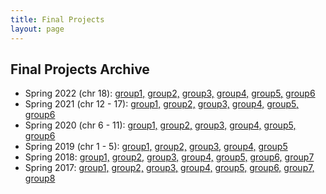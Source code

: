 ```yaml
---
title: Final Projects 
layout: page
---
```


## Final Projects Archive

<ul>
	<li>
		Spring 2022 (chr 18): 
		<a href="http://files.gersteinlab.org/public-docs/2018/10.09/cbb752b17/cbb752b17_final.docx">group1,</a>
		<a href="http://files.gersteinlab.org/public-docs/2018/10.09/cbb752b17/cbb752b17_final.docx">group2,</a>
		<a href="http://files.gersteinlab.org/public-docs/2018/10.09/cbb752b17/cbb752b17_final.docx">group3,</a>
		<a href="http://files.gersteinlab.org/public-docs/2018/10.09/cbb752b17/cbb752b17_final.docx">group4,</a>
		<a href="http://files.gersteinlab.org/public-docs/2018/10.09/cbb752b17/cbb752b17_final.docx">group5,</a>
		<a href="http://files.gersteinlab.org/public-docs/2018/10.09/cbb752b17/cbb752b17_final.docx">group6</a>
    </li>
    <li>		
		Spring 2021 (chr 12 - 17):
		<a href="http://files.gersteinlab.org/public-docs/2018/10.09/cbb752b17/cbb752b17_final.docx">group1,</a>
		<a href="http://files.gersteinlab.org/public-docs/2018/10.09/cbb752b17/cbb752b17_final.docx">group2,</a>
		<a href="http://files.gersteinlab.org/public-docs/2018/10.09/cbb752b17/cbb752b17_final.docx">group3,</a>
		<a href="http://files.gersteinlab.org/public-docs/2018/10.09/cbb752b17/cbb752b17_final.docx">group4,</a>
		<a href="http://files.gersteinlab.org/public-docs/2018/10.09/cbb752b17/cbb752b17_final.docx">group5,</a>
		<a href="http://files.gersteinlab.org/public-docs/2018/10.09/cbb752b17/cbb752b17_final.docx">group6</a>
    </li>
    <li>
		Spring 2020 (chr 6 - 11):
		<a href="http://files.gersteinlab.org/public-docs/2018/10.09/cbb752b17/cbb752b17_final.docx">group1,</a>
		<a href="http://files.gersteinlab.org/public-docs/2018/10.09/cbb752b17/cbb752b17_final.docx">group2,</a>
		<a href="http://files.gersteinlab.org/public-docs/2018/10.09/cbb752b17/cbb752b17_final.docx">group3,</a>
		<a href="http://files.gersteinlab.org/public-docs/2018/10.09/cbb752b17/cbb752b17_final.docx">group4,</a>
		<a href="http://files.gersteinlab.org/public-docs/2018/10.09/cbb752b17/cbb752b17_final.docx">group5,</a>
		<a href="http://files.gersteinlab.org/public-docs/2018/10.09/cbb752b17/cbb752b17_final.docx">group6</a>
    </li>
    <li>
		Spring 2019 (chr 1 - 5):
		<a href="http://files.gersteinlab.org/public-docs/2018/10.09/cbb752b17/cbb752b17_final.docx">group1,</a>
		<a href="http://files.gersteinlab.org/public-docs/2018/10.09/cbb752b17/cbb752b17_final.docx">group2,</a>
		<a href="http://files.gersteinlab.org/public-docs/2018/10.09/cbb752b17/cbb752b17_final.docx">group3,</a>
		<a href="http://files.gersteinlab.org/public-docs/2018/10.09/cbb752b17/cbb752b17_final.docx">group4,</a>
		<a href="http://files.gersteinlab.org/public-docs/2018/10.09/cbb752b17/cbb752b17_final.docx">group5</a>
	</li>
	<li>
		Spring 2018:
		<a href="http://files.gersteinlab.org/public-docs/2018/10.09/cbb752b17/cbb752b17_final.docx">group1,</a>
		<a href="http://files.gersteinlab.org/public-docs/2018/10.09/cbb752b17/cbb752b17_final.docx">group2,</a>
		<a href="http://files.gersteinlab.org/public-docs/2018/10.09/cbb752b17/cbb752b17_final.docx">group3,</a>
		<a href="http://files.gersteinlab.org/public-docs/2018/10.09/cbb752b17/cbb752b17_final.docx">group4,</a>
		<a href="http://files.gersteinlab.org/public-docs/2018/10.09/cbb752b17/cbb752b17_final.docx">group5,</a>
		<a href="http://files.gersteinlab.org/public-docs/2018/10.09/cbb752b17/cbb752b17_final.docx">group6,</a>
		<a href="http://files.gersteinlab.org/public-docs/2018/10.09/cbb752b17/cbb752b17_final.docx">group7</a>
	</li>
	<li>
		Spring 2017:
		<a href="http://files.gersteinlab.org/public-docs/2018/10.09/cbb752b17/cbb752b17_final.docx">group1,</a>
		<a href="http://files.gersteinlab.org/public-docs/2018/10.09/cbb752b17/cbb752b17_final.docx">group2,</a>
		<a href="http://files.gersteinlab.org/public-docs/2018/10.09/cbb752b17/cbb752b17_final.docx">group3,</a>
		<a href="http://files.gersteinlab.org/public-docs/2018/10.09/cbb752b17/cbb752b17_final.docx">group4,</a>
		<a href="http://files.gersteinlab.org/public-docs/2018/10.09/cbb752b17/cbb752b17_final.docx">group5,</a>
		<a href="http://files.gersteinlab.org/public-docs/2018/10.09/cbb752b17/cbb752b17_final.docx">group6,</a>
		<a href="http://files.gersteinlab.org/public-docs/2018/10.09/cbb752b17/cbb752b17_final.docx">group7,</a>
		<a href="http://files.gersteinlab.org/public-docs/2018/10.09/cbb752b17/cbb752b17_final.docx">group8</a>
	</li>
</ul>
